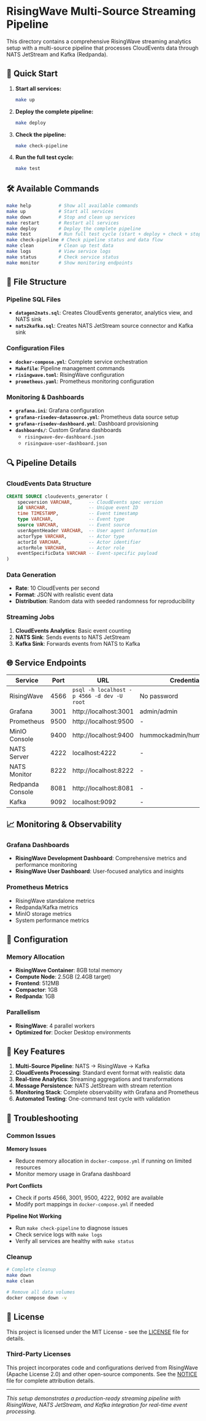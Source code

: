 # RisingWave Multi-Source Streaming Pipeline

This directory contains a comprehensive RisingWave streaming analytics setup with a multi-source pipeline that processes CloudEvents data through NATS JetStream and Kafka (Redpanda).

## 🚀 Quick Start

1. **Start all services:**
   ```bash
   make up
   ```

2. **Deploy the complete pipeline:**
   ```bash
   make deploy
   ```
3. **Check the pipeline:**
    ```bash
    make check-pipeline
    ```
4. **Run the full test cycle:**
   ```bash
   make test
   ```

## 🛠️ Available Commands

```bash
make help          # Show all available commands
make up            # Start all services
make down          # Stop and clean up services
make restart       # Restart all services
make deploy        # Deploy the complete pipeline
make test          # Run full test cycle (start + deploy + check + stop)
make check-pipeline # Check pipeline status and data flow
make clean         # Clean up test data
make logs          # View service logs
make status        # Check service status
make monitor       # Show monitoring endpoints
```

## 📁 File Structure

### Pipeline SQL Files
- **`datagen2nats.sql`**: Creates CloudEvents generator, analytics view, and NATS sink
- **`nats2kafka.sql`**: Creates NATS JetStream source connector and Kafka sink

### Configuration Files
- **`docker-compose.yml`**: Complete service orchestration
- **`Makefile`**: Pipeline management commands
- **`risingwave.toml`**: RisingWave configuration
- **`prometheus.yaml`**: Prometheus monitoring configuration

### Monitoring & Dashboards
- **`grafana.ini`**: Grafana configuration
- **`grafana-risedev-datasource.yml`**: Prometheus data source setup
- **`grafana-risedev-dashboard.yml`**: Dashboard provisioning
- **`dashboards/`**: Custom Grafana dashboards
  - `risingwave-dev-dashboard.json`
  - `risingwave-user-dashboard.json`

## 🔍 Pipeline Details

### CloudEvents Data Structure
```sql
CREATE SOURCE cloudevents_generator (
    specversion VARCHAR,      -- CloudEvents spec version
    id VARCHAR,               -- Unique event ID
    time TIMESTAMP,           -- Event timestamp
    type VARCHAR,             -- Event type
    source VARCHAR,           -- Event source
    userAgentHeader VARCHAR,  -- User agent information
    actorType VARCHAR,        -- Actor type
    actorId VARCHAR,          -- Actor identifier
    actorRole VARCHAR,        -- Actor role
    eventSpecificData VARCHAR -- Event-specific payload
)
```

### Data Generation
- **Rate**: 10 CloudEvents per second
- **Format**: JSON with realistic event data
- **Distribution**: Random data with seeded randomness for reproducibility

### Streaming Jobs
1. **CloudEvents Analytics**: Basic event counting
2. **NATS Sink**: Sends events to NATS JetStream
3. **Kafka Sink**: Forwards events from NATS to Kafka

## 🌐 Service Endpoints

| Service | Port | URL | Credentials |
|---------|------|-----|-------------|
| RisingWave | 4566 | `psql -h localhost -p 4566 -d dev -U root` | No password |
| Grafana | 3001 | http://localhost:3001 | admin/admin |
| Prometheus | 9500 | http://localhost:9500 | - |
| MinIO Console | 9400 | http://localhost:9400 | hummockadmin/hummockadmin |
| NATS Server | 4222 | localhost:4222 | - |
| NATS Monitor | 8222 | http://localhost:8222 | - |
| Redpanda Console | 8081 | http://localhost:8081 | - |
| Kafka | 9092 | localhost:9092 | - |

## 📈 Monitoring & Observability

### Grafana Dashboards
- **RisingWave Development Dashboard**: Comprehensive metrics and performance monitoring
- **RisingWave User Dashboard**: User-focused analytics and insights

### Prometheus Metrics
- RisingWave standalone metrics
- Redpanda/Kafka metrics
- MinIO storage metrics
- System performance metrics

## 🔧 Configuration

### Memory Allocation
- **RisingWave Container**: 8GB total memory
- **Compute Node**: 2.5GB (2.4GB target)
- **Frontend**: 512MB
- **Compactor**: 1GB
- **Redpanda**: 1GB

### Parallelism
- **RisingWave**: 4 parallel workers
- **Optimized for**: Docker Desktop environments

## 🎯 Key Features

1. **Multi-Source Pipeline**: NATS → RisingWave → Kafka
2. **CloudEvents Processing**: Standard event format with realistic data
3. **Real-time Analytics**: Streaming aggregations and transformations
4. **Message Persistence**: NATS JetStream with stream retention
5. **Monitoring Stack**: Complete observability with Grafana and Prometheus
6. **Automated Testing**: One-command test cycle with validation




## 🚨 Troubleshooting

### Common Issues

**Memory Issues**
- Reduce memory allocation in `docker-compose.yml` if running on limited resources
- Monitor memory usage in Grafana dashboard

**Port Conflicts**
- Check if ports 4566, 3001, 9500, 4222, 9092 are available
- Modify port mappings in `docker-compose.yml` if needed

**Pipeline Not Working**
- Run `make check-pipeline` to diagnose issues
- Check service logs with `make logs`
- Verify all services are healthy with `make status`

### Cleanup
```bash
# Complete cleanup
make down
make clean

# Remove all data volumes
docker compose down -v
```


## 📄 License

This project is licensed under the MIT License - see the [LICENSE](LICENSE) file for details.

### Third-Party Licenses

This project incorporates code and configurations derived from RisingWave (Apache License 2.0) and other open-source components. See the [NOTICE](NOTICE) file for complete attribution details.

---

*This setup demonstrates a production-ready streaming pipeline with RisingWave, NATS JetStream, and Kafka integration for real-time event processing.*
